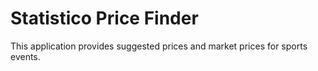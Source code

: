 # Statistico Price Finder

This application provides suggested prices and market prices for sports events.